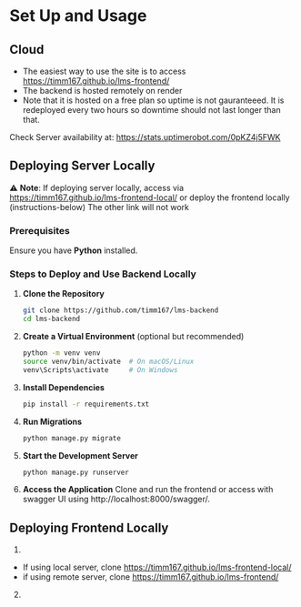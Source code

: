 # Set Up and Usage

## Cloud
- The easiest way to use the site is to access https://timm167.github.io/lms-frontend/
- The backend is hosted remotely on render
- Note that it is hosted on a free plan so uptime is not gauranteeed. It is redeployed every two hours so downtime should not last longer than that.

Check Server availability at: https://stats.uptimerobot.com/0pKZ4j5FWK

## Deploying Server Locally
⚠️ **Note**: If deploying server locally, access via https://timm167.github.io/lms-frontend-local/ or deploy the frontend locally (instructions-below)
The other link will not work

### Prerequisites
Ensure you have **Python** installed.

### Steps to Deploy and Use Backend Locally

1. **Clone the Repository**
   ```sh
   git clone https://github.com/timm167/lms-backend
   cd lms-backend
   ```

2. **Create a Virtual Environment** (optional but recommended)
   ```sh
   python -m venv venv
   source venv/bin/activate  # On macOS/Linux
   venv\Scripts\activate     # On Windows
   ```

3. **Install Dependencies**
   ```sh
   pip install -r requirements.txt
   ```

4. **Run Migrations**
   ```sh
   python manage.py migrate
   ```

6. **Start the Development Server**
   ```sh
   python manage.py runserver
   ```

7. **Access the Application**
   Clone and run the frontend or access with swagger UI using http://localhost:8000/swagger/.

## Deploying Frontend Locally

1. 
- If using local server, clone https://timm167.github.io/lms-frontend-local/
- if using remote server, clone https://timm167.github.io/lms-frontend/

2. 
